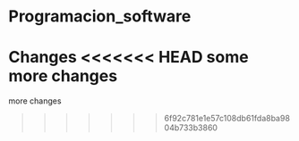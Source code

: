 # Programacion_software
Changes
<<<<<<< HEAD
some more changes
=======
more changes
>>>>>>> 6f92c781e1e57c108db61fda8ba9804b733b3860

